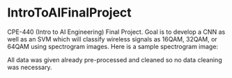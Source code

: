 # IntroToAIFinalProject
CPE-440 (Intro to AI Engineering) Final Project. Goal is to develop a CNN as well as an SVM which will classify wireless signals as 16QAM, 32QAM, or 64QAM using spectrogram images. Here is a sample spectrogram image: [](IntroToAIFinalProject/blob/master/16QAM/16QAM_1.jpg)

All data was given already pre-processed and cleaned so no data cleaning was necessary. 
